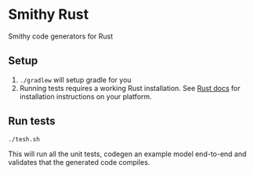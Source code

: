 # Smithy Rust
Smithy code generators for Rust

## Setup
1. `./gradlew` will setup gradle for you
2. Running tests requires a working Rust installation. See [Rust docs](https://www.rust-lang.org/learn/get-started) for 
installation instructions on your platform.

## Run tests 
```./tesh.sh```

This will run all the unit tests, codegen an example model end-to-end and validates that the generated code compiles.